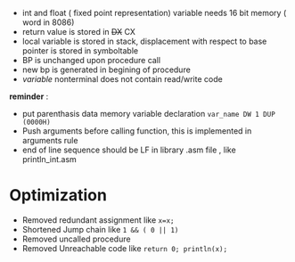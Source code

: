 - int and float ( fixed point representation) variable needs 16 bit memory ( word in 8086)
- return value is stored in <del>DX</del> CX
- local variable is stored in stack, displacement with respect to base pointer is stored in symboltable
- BP is unchanged upon procedure call
- new bp is generated in begining of procedure
- *variable* nonterminal does not contain read/write code

**reminder** :
- put parenthasis data memory variable declaration `var_name DW 1 DUP (0000H)`
- Push arguments before calling function, this is implemented in arguments rule
- end of line sequence should be LF in library .asm file , like println_int.asm
# Optimization
- Removed redundant assignment like `x=x;`
- Shortened Jump chain like `1 && ( 0 || 1)`
- Removed uncalled procedure
- Removed Unreachable code like `return 0; println(x);`
